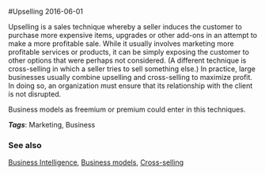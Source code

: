 
#Upselling
2016-06-01

Upselling is a sales technique whereby a seller induces the customer to purchase more expensive items, upgrades or other add-ons in an attempt to make a more profitable sale. While it usually involves marketing more profitable services or products, it can be simply exposing the customer to other options that were perhaps not considered. (A different technique is cross-selling in which a seller tries to sell something else.) In practice, large businesses usually combine upselling and cross-selling to maximize profit. In doing so, an organization must ensure that its relationship with the client is not disrupted.

Business models as freemium or premium could enter in this techniques.

***Tags***: Marketing, Business

### See also
[Business Intelligence](/business_intelligence), [Business models](/business_models), [Cross-selling](/cross-selling)

